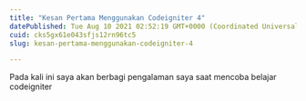 ```yaml
---
title: "Kesan Pertama Menggunakan Codeigniter 4"
datePublished: Tue Aug 10 2021 02:52:19 GMT+0000 (Coordinated Universal Time)
cuid: cks5gx61e043sfjs12rn96tc5
slug: kesan-pertama-menggunakan-codeigniter-4

---
```


Pada kali ini saya akan berbagi pengalaman saya saat mencoba belajar codeigniter